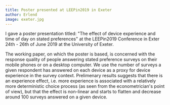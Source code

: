 ```yaml
---
title: Poster presented at LEEPin2019 in Exeter
author: Erlend
image: exeter.jpg
---
```


I gave a poster presentation titled: "The effect of device experience and time of day on stated preferences" at the LEEPin2019 Conference in Exter 24th - 26th of June 2019 at the University of Exeter. 

The working paper, on which the poster is based, is concerned with the response quality of people answering stated preference surveys on their mobile phones or on a desktop computer. We use the number of surveys a given respondent has answered on each device as a proxy for device experience in the survey context. Prelimenary results suggests that there is an experience effect, i.e. more experience is associated with a relatively more deterministic choice process (as seen from the econometrician's point of view), but that the effect is non-linear and starts to flatten and decrease around 100 surveys answered on a given device.

